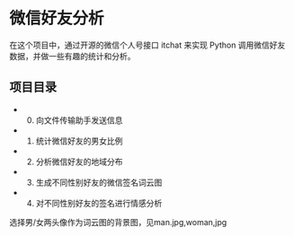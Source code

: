 # 微信好友分析
在这个项目中，通过开源的微信个人号接口 itchat 来实现 Python 调用微信好友数据，并做一些有趣的统计和分析。

## 项目目录
- 0. 向文件传输助手发送信息

- 1. 统计微信好友的男女比例

- 2. 分析微信好友的地域分布

- 3. 生成不同性别好友的微信签名词云图

- 4. 对不同性别好友的签名进行情感分析

选择男/女两头像作为词云图的背景图，见man.jpg,woman,jpg
